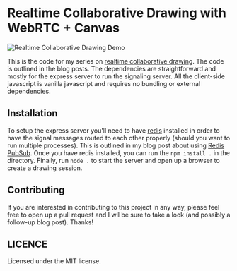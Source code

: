 # Realtime Collaborative Drawing with WebRTC + Canvas

![Realtime Collaborative Drawing Demo](https://nyxtom.dev/assets/yvkqiiemiincjtl0vd52.gif)

This is the code for my series on [realtime collaborative drawing](https://nyxtom.dev/2020/09/05/collaborative-drawing-webrtc-canvas/). The code is outlined in the blog posts. The dependencies are straightforward and mostly for the express server to run the signaling server. All the client-side javascript is vanilla javascript and requires no bundling or external dependencies.

## Installation

To setup the express server you'll need to have [redis](https://redis.io/) installed in order to have the signal messages routed to each other properly (should you want to run multiple processes). This is outlined in my blog post about using [Redis PubSub](https://nyxtom.dev/2020/09/15/redis-pubsub-drawing/). Once you have redis installed, you can run the `npm install .` in the directory. Finally, run `node .` to start the server and open up a browser to create a drawing session.

## Contributing

If you are interested in contributing to this project in any way, please feel free to open up a pull request and I wll be sure to take a look (and possibly a follow-up blog post). Thanks!

## LICENCE

Licensed under the MIT license.
